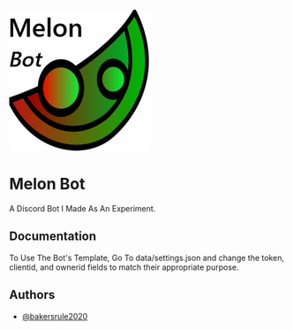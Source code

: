 ![Logo](https://github.com/bakersrule2020/Melon-Bot/blob/main/mb.png?raw=true)
# Melon Bot

A Discord Bot I Made As An Experiment.


## Documentation

To Use The Bot's Template, Go To data/settings.json and change the token, clientid, and ownerid fields to match their appropriate purpose.


## Authors

- [@bakersrule2020](https://www.github.com/bakersrule2020)

